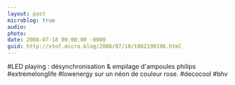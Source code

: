 ```yaml
---
layout: post
microblog: true
audio: 
photo: 
date: 2008-07-18 00:00:00 -0000
guid: http://xtof.micro.blog/2008/07/18/t862190196.html
---
```

#LED playing : désynchronisation &amp; empilage d'ampoules philips #extremelonglife #lowenergy sur un néon de couleur rose. #decocool #bhv
